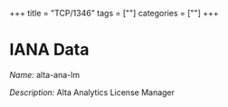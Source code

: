 +++
title = "TCP/1346"
tags = [""]
categories = [""]
+++

# IANA Data

_Name:_ alta-ana-lm

_Description:_ Alta Analytics License Manager

